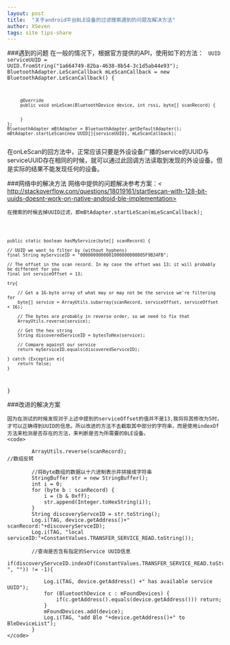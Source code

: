 ```yaml
---
layout: post
title:  "关于android平台BLE设备的过滤搜索遇到的问题及解决方法"
author: XSeven
tags: site tips-share
---
```


###遇到的问题
	在一般的情况下，根据官方提供的API，使用如下的方法：
<code>
       UUID serviceUUID = UUID.fromString("1a664749-82ba-4638-8b54-3c1d5ab44e93");
       BluetoothAdapter.LeScanCallback mLeScanCallback = new BluetoothAdapter.LeScanCallback() {
			
	     @Override
	     public void onLeScan(BluetoothDevice device, int rssi, byte[] scanRecord) {
				
				
	     }
	};
	BluetoothAdapter mBtAdapter = BluetoothAdapter.getDefaultAdapter();
	mBtAdapter.startLeScan(new UUID[]{serviceUUID}, mLeScanCallback);
</code>
	在onLeScan的回方法中，正常应该只要是外设设备广播的service的UUID与serviceUUID存在相同的时候，就可以通过此回调方法读取到发现的外设设备。但是实际的结果不能发现任何的设备。

###网络中的解决方法
	网络中提供的问题解决参考方案：< http://stackoverflow.com/questions/18019161/startlescan-with-128-bit-uuids-doesnt-work-on-native-android-ble-implementation>

	在搜索的时候去掉UUID过滤，即mBtAdapter.startLeScan(mLeScanCallback);
<code>

    public static boolean hasMyService(byte[] scanRecord) {

    // UUID we want to filter by (without hyphens)
    final String myServiceID = "0000000000001000800000805F9B34FB";

    // The offset in the scan record. In my case the offset was 13; it will probably be different for you
    final int serviceOffset = 13; 

    try{

        // Get a 16-byte array of what may or may not be the service we're filtering for
        byte[] service = ArrayUtils.subarray(scanRecord, serviceOffset, serviceOffset + 16);

        // The bytes are probably in reverse order, so we need to fix that
        ArrayUtils.reverse(service);

        // Get the hex string
        String discoveredServiceID = bytesToHex(service);

        // Compare against our service
        return myServiceID.equals(discoveredServiceID);

    } catch (Exception e){
        return false;
    }

}
</code>

###改进的解决方案
	
	因为在测试的时候发现对于上述中提到的serviceOffset的值并不是13,我将将其修改为5时，才可以正确得到UUID的信息。所以改进的方法不去截取其中部分的字符串，而是使用indexOf方法来检测是否存在的方法，来判断是否为所需要的BLE设备。
	<code>

			ArrayUtils.reverse(scanRecord);																//数组反转
			
			//将Byte数组的数据以十六进制表示并拼接成字符串
			StringBuffer str = new StringBuffer();
			int i = 0;
			for (byte b : scanRecord) {
				i = (b & 0xff);
				str.append(Integer.toHexString(i));
			}
			String discoveryServceID = str.toString();
			Log.i(TAG, device.getAddress()+" scanRecord:"+discoveryServceID);
			Log.i(TAG, "local serviceID:"+ConstantValues.TRANSFER_SERVICE_READ.toString());
			
			//查询是否含有指定的Service UUID信息
			if(discoveryServceID.indexOf(ConstantValues.TRANSFER_SERVICE_READ.toString().replace("-", "")) != -1){
				
				Log.i(TAG, device.getAddress() +" has available service UUID");
				for (BluetoothDevice c : mFoundDevices) {
					if(c.getAddress().equals(device.getAddress())) return;
				}
				mFoundDevices.add(device);
				Log.i(TAG, "add Ble "+device.getAddress()+" to BleDeviceList");
			}
	</code>
